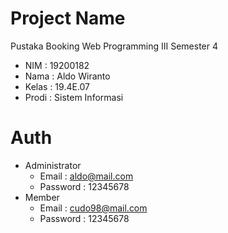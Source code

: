 # Project Name
  Pustaka Booking Web Programming III
  Semester 4

  - NIM   : 19200182
  - Nama  : Aldo Wiranto
  - Kelas : 19.4E.07
  - Prodi : Sistem Informasi

# Auth
  - Administrator
    - Email : aldo@mail.com
    - Password : 12345678
  - Member
    - Email : cudo98@mail.com
    - Password : 12345678 
